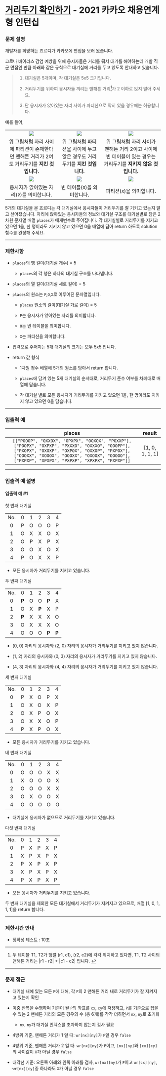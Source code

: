 # [거리두기 확인하기](https://programmers.co.kr/learn/courses/30/lessons/81302) - 2021 카카오 채용연계형 인턴십

### 문제 설명

개발자를 희망하는 죠르디가 카카오에 면접을 보러 왔습니다.

코로나 바이러스 감염 예방을 위해 응시자들은 거리를 둬서 대기를 해야하는데 개발 직군 면접인 만큼
아래와 같은 규칙으로 대기실에 거리를 두고 앉도록 안내하고 있습니다.

> 1. 대기실은 5개이며, 각 대기실은 5x5 크기입니다.
> 
> 2. 거리두기를 위하여 응시자들 끼리는 맨해튼 거리<a id = "one" href = "#manhattan"><sup>1</sup></a>가 2 이하로 앉지 말아 주세요.
>
> 3. 단 응시자가 앉아있는 자리 사이가 파티션으로 막혀 있을 경우에는 허용합니다.

예를 들어,

<table>
  <tr>
    <td align = center>
      <img src = "https://grepp-programmers.s3.ap-northeast-2.amazonaws.com/files/production/8c056cac-ec8f-435c-a49a-8125df055c5e/PXP.png" />
    </td>
    <td align = center>
      <img src = "https://grepp-programmers.s3.ap-northeast-2.amazonaws.com/files/production/d611f66e-f9c4-4433-91ce-02887657fe7f/PX_XP.png" />
    </td>
    <td align = center>
      <img src = "https://grepp-programmers.s3.ap-northeast-2.amazonaws.com/files/production/ed707158-0511-457b-9e1a-7dbf34a776a5/PX_OP.png" />
    </td>
  </tr>
  <tr>
    <td align = center>위 그림처럼 자리 사이에 파티션이 존재한다면 맨해튼 거리가 2여도 거리두기를 <b>지킨 것입니다.</b></td>
    <td align = center>위 그림처럼 파티션을 사이에 두고 앉은 경우도 거리두기를 <b>지킨 것입니다.</b></td>
    <td align = center>위 그림처럼 자리 사이가 맨해튼 거리 2이고 사이에 빈 테이블이 있는 경우는 거리두기를 <b>지키지 않은 것입니다.</b></td>
  </tr>
  <tr>
    <td align = center>
      <img src = "https://grepp-programmers.s3.ap-northeast-2.amazonaws.com/files/production/4c548421-1c32-4947-af9e-a45c61501bc4/P.png" />
    </td>
    <td align = center>
      <img src = "https://grepp-programmers.s3.ap-northeast-2.amazonaws.com/files/production/ce799a38-668a-4038-b32f-c515b8701262/O.png" />
    </td>
    <td align = center>
      <img src = "https://grepp-programmers.s3.ap-northeast-2.amazonaws.com/files/production/91e8f98b-baeb-4f81-8cb6-5bafebebdcc7/X.png">
    </td>
  </tr>
  <tr>
    <td align = center>
      응시자가 앉아있는 자리(<code>P</code>)를 의미합니다.
    </td>
    <td align = center>
      빈 테이블(<code>O</code>)을 의미합니다.
    </td>
    <td align = center>
      파티션(<code>X</code>)을 의미합니다.
    </td>
  </tr>
</table>

5개의 대기실을 본 죠르디는 각 대기실에서 응시자들이 거리두기를 잘 기키고 있는지 알고 싶어졌습니다. 자리에 앉아있는 응시자들의 정보와 대기실 구조를 대기실별로 담은 2차원 문자열 배열 `places`가 매개변수로 주어집니다. 각 대기실별로 거리두기를 지키고 있으면 1을, 한 명이라도 지키지 않고 있으면 0을 배열에 담아 return 하도록 solution 함수를 완성해 주세요.

---

### 제한사항

  - `places`의 행 길이(대기실 개수) = 5

    - `places`의 각 행은 하나의 대기실 구조를 나타냅니다.

  - `places`의 열 길이(대기실 세로 길이) = 5

  - `places`의 원소는 `P`,`O`,`X`로 이루어진 문자열입니다.

    - `places` 원소의 길이(대기실 가로 길이) = 5

    - `P`는 응시자가 앉아있는 자리를 의미합니다.

    - `O`는 빈 테이블을 의미합니다.

    - `X`는 파티션을 의미합니다.

  - 입력으로 주어지는 5개 대기실의 크기는 모두 5x5 입니다.

  - return 값 형식

    - 1차원 정수 배열에 5개의 원소를 담아서 return 합니다.

    - `places`에 담겨 있는 5개 대기실의 순서대로, 거리두기 준수 여부를 차례대로 배열에 담습니다.

    - 각 대기실 별로 모든 응시자가 거리두기를 지키고 있으면 1을, 한 명이라도 지키지 않고 있으면 0을 담습니다.

---

### 입출력 예

|                                                                                                                    places                                                                                                                     |     result      |
| :-------------------------------------------------------------------------------------------------------------------------------------------------------------------------------------------------------------------------------------------: | :-------------: |
| `[["POOOP", "OXXOX", "OPXPX", "OOXOX", "POXXP"], ["POOPX", "OXPXP", "PXXXO", "OXXXO", "OOOPP"], ["PXOPX", "OXOXP", "OXPOX", "OXXOP", "PXPOX"], ["OOOXX", "XOOOX", "OOOXX", "OXOOX", "OOOOO"], ["PXPXP", "XPXPX", "PXPXP", "XPXPX", "PXPXP"]]` | [1, 0, 1, 1, 1] |

---

### 입출력 예 설명

#### 입출력 예 #1

첫 번째 대기실

|       |       |       |       |       |       |
| :---: | :---: | :---: | :---: | :---: | :---: |
|  No.  |   0   |   1   |   2   |   3   |   4   |
|   0   |   P   |   O   |   O   |   O   |   P   |
|   1   |   O   |   X   |   X   |   O   |   X   |
|   2   |   O   |   P   |   X   |   P   |   X   |
|   3   |   O   |   O   |   X   |   O   |   X   |
|   4   |   P   |   O   |   X   |   X   |   P   |

  - 모든 응시자가 거리두기를 지키고 있습니다.

두 번째 대기실

|       |       |       |       |       |       |
| :---: | :---: | :---: | :---: | :---: | :---: |
|  No.  |   0   |   1   |   2   |   3   |   4   |
|   0   | **P** |   O   |   O   | **P** |   X   |
|   1   |   O   |   X   | **P** |   X   |   P   |
|   2   | **P** |   X   |   X   |   X   |   O   |
|   3   |   O   |   X   |   X   |   X   |   O   |
|   4   |   O   |   O   |   O   | **P** | **P** |

  - (0, 0) 자리의 응시자와 (2, 0) 자리의 응시자가 거리두기를 지키고 있지 않습니다.
  
  - (1, 2) 자리의 응시자와 (0, 3) 자리의 응시자가 거리두기를 지키고 있지 않습니다.

  - (4, 3) 자리의 응시자와 (4, 4) 자리의 응시자가 거리두기를 지키고 있지 않습니다.

세 번째 대기실

|       |       |       |       |       |       |
| :---: | :---: | :---: | :---: | :---: | :---: |
|  No.  |   0   |   1   |   2   |   3   |   4   |
|   0   |   P   |   X   |   O   |   P   |   X   |
|   1   |   O   |   X   |   O   |   X   |   P   |
|   2   |   O   |   X   |   P   |   O   |   X   |
|   3   |   O   |   X   |   X   |   O   |   P   |
|   4   |   P   |   X   |   P   |   O   |   X   |

  - 모든 응시자가 거리두기를 지키고 있습니다.

네 번째 대기실

|       |       |       |       |       |       |
| :---: | :---: | :---: | :---: | :---: | :---: |
|  No.  |   0   |   1   |   2   |   3   |   4   |
|   0   |   O   |   O   |   O   |   X   |   X   |
|   1   |   X   |   O   |   O   |   O   |   X   |
|   2   |   O   |   O   |   O   |   X   |   X   |
|   3   |   O   |   X   |   O   |   O   |   X   |
|   4   |   O   |   O   |   O   |   O   |   O   |

  - 대기실에 응시자가 없으므로 거리두기를 지키고 있습니다.

다섯 번째 대기실

|       |       |       |       |       |       |
| :---: | :---: | :---: | :---: | :---: | :---: |
|  No.  |   0   |   1   |   2   |   3   |   4   |
|   0   |   P   |   X   |   P   |   X   |   P   |
|   1   |   X   |   P   |   X   |   P   |   X   |
|   2   |   P   |   X   |   P   |   X   |   P   |
|   3   |   X   |   P   |   X   |   P   |   X   |
|   4   |   P   |   X   |   P   |   X   |   P   |

  - 모든 응시자가 거리두기를 지키고 있습니다.

두 번째 대기실을 제외한 모든 대기실에서 거리두기가 지켜지고 있으므로, 배열 [1, 0, 1, 1, 1]을 return 합니다.

---

### 제한시간 안내

  - 정확성 테스트 : 10초

---

  1. 두 테이블 T1, T2가 행렬 (r1, c1), (r2, c2)에 각각 위치하고 있다면, T1, T2 사이의 맨해튼 거리는 |r1 - r2| + |c1 - c2| 입니다. <a id = "manhattan" href = "#one">↩</a>

---

### 문제 접근

  - 대기실 내에 있는 모든 `P`에 대해, 각 `P`의 2 맨해튼 거리 내로 거리두기가 잘 지켜지고 있는지 확인

  - 이중 반복을 수행하며 기준이 될 `P`의 좌표를 `cx`, `cy`에 저장하고, `P`를 기준으로 잡을 수 있는 2 맨해튼 거리의 모든 경우의 수 (총 6개)를 각각 더하면서 `nx`, `ny`로 초기화

    - `nx`, `ny`가 대기실 인덱스를 초과하지 않는지 검사 필요

  - 4방위 기준, 맨해튼 거리가 1 일 때: `wr[nx][ny]`가 `P`일 경우 `false`

  - 4방위 기준, 맨해튼 거리가 2 일 때: `wr[nx][ny]`가 `P`이고, `[nx][ny]`와 `[cx][cy]`의 사이값이 `X`가 아닐 경우 `false`

  - 대각선 기준: 오른쪽 아래와 왼쪽 아래를 검사, `wr[nx][ny]`가 `P`이고 `wr[cx][ny]`, `wr[nx][cy]`중 하나라도 `X`가 아닐 경우 `false`